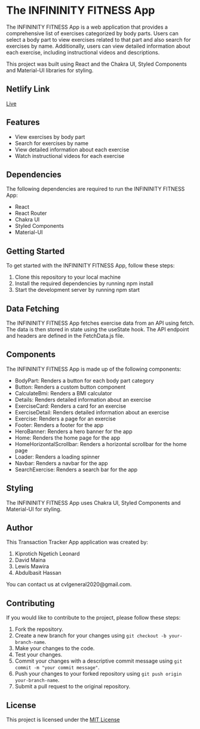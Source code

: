 <!DOCTYPE html>
<html lang="en">
<head>
	<meta charset="UTF-8">
	<meta name="viewport" content="width=device-width, initial-scale=1.0">
	<title>INFININITY FITNESS App</title>
</head>
<body>
	<h1>The INFININITY FITNESS App</h1>
	<p>The INFININITY FITNESS App is a web application that provides a comprehensive list of exercises categorized by body parts. Users can select a body part to view exercises related to that part and also search for exercises by name. Additionally, users can view detailed information about each exercise, including instructional videos and descriptions.</p>
	<p>This project was built using React and the Chakra UI, Styled Components and Material-UI libraries for styling.</p>

<h2>Netlify Link</h2>
  <a href="https://6453f1e778622b25ec052bda--sprightly-sorbet-b0a940.netlify.app/" target="_blank">Live</a>
</body>
<h2>Features</h2>
<ul>
	<li>View exercises by body part</li>
	<li>Search for exercises by name</li>
	<li>View detailed information about each exercise</li>
	<li>Watch instructional videos for each exercise</li>
</ul>

<h2>Dependencies</h2>
<p>The following dependencies are required to run the INFININITY FITNESS App:</p>
<ul>
	<li>React</li>
	<li>React Router</li>
	<li>Chakra UI</li>
	<li>Styled Components</li>
	<li>Material-UI</li>
</ul>

<h2>Getting Started</h2>
<p>To get started with the INFININITY FITNESS App, follow these steps:</p>
<ol>
	<li>Clone this repository to your local machine</li>
	<li>Install the required dependencies by running npm install</li>
	<li>Start the development server by running npm start</li>
</ol>

<h2>Data Fetching</h2>
<p>The INFININITY FITNESS App fetches exercise data from an API using fetch. The data is then stored in state using the useState hook. The API endpoint and headers are defined in the FetchData.js file.</p>

<h2>Components</h2>
<p>The INFININITY FITNESS App is made up of the following components:</p>
<ul>
	<li>BodyPart: Renders a button for each body part category</li>
	<li>Button: Renders a custom button component</li>
	<li>CalculateBmi: Renders a BMI calculator</li>
	<li>Details: Renders detailed information about an exercise</li>
	<li>ExerciseCard: Renders a card for an exercise</li>
	<li>ExerciseDetail: Renders detailed information about an exercise</li>
	<li>Exercise: Renders a page for an exercise</li>
	<li>Footer: Renders a footer for the app</li>
	<li>HeroBanner: Renders a hero banner for the app</li>
	<li>Home: Renders the home page for the app</li>
	<li>HomeHorizontalScrollbar: Renders a horizontal scrollbar for the home page</li>
	<li>Loader: Renders a loading spinner</li>
	<li>Navbar: Renders a navbar for the app</li>
	<li>SearchExercise: Renders a search bar for the app</li>
</ul>

<h2>Styling</h2>
<p>The INFININITY FITNESS App uses Chakra UI, Styled Components and Material-UI for styling.</p>
<h2>Author</h2>
This Transaction Tracker App application was created by: 
<ol>
<li>Kiprotich Ngetich Leonard</li>
<li>David Maina</li>
<li>Lewis Mawira</li>
<li>Abdulbasit Hassan</li>
</ol> You can contact us at cvlgeneral2020@gmail.com.

<h2>Contributing</h2>
    <p>If you would like to contribute to the project, please follow these steps:</p>
    <ol>
    <li>Fork the repository.</li>
    <li>Create a new branch for your changes using <code>git checkout -b your-branch-name</code>.</li>
    <li>Make your changes to the code.</li>
    <li>Test your changes.</li>
    <li>Commit your changes with a descriptive commit message using <code>git commit -m "your commit message"</code>.</li>
    <li>Push your changes to your forked repository using <code>git push origin your-branch-name</code>.</li>
    <li>Submit a pull request to the original repository.</li>
    </ol>

<h2>License</h2>
<p>This project is licensed under the <a href="license.md">MIT License</a></p>
